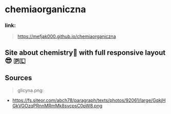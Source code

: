 # chemiaorganiczna
### link:
> https://mefjak000.github.io/chemiaorganiczna
## Site about chemistry🧪 with full responsive layout 😎 🇵🇱

## Sources
> glicyna.png: 
- https://fs.siteor.com/abch78/paragraph/texts/photos/92061/large/GqkjHGkVGOzqPRnnMRmMk8svcpsC0pW8.png
